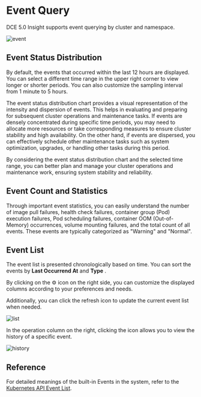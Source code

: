 # Event Query

DCE 5.0 Insight supports event querying by cluster and namespace.

![event](https://docs.daocloud.io/daocloud-docs-images/docs/en/docs/insight/images/event01.png)

## Event Status Distribution

By default, the events that occurred within the last 12 hours are displayed.
You can select a different time range in the upper right corner to view longer or shorter periods.
You can also customize the sampling interval from 1 minute to 5 hours.

The event status distribution chart provides a visual representation of the intensity and dispersion of events.
This helps in evaluating and preparing for subsequent cluster operations and maintenance tasks.
If events are densely concentrated during specific time periods, you may need to allocate more resources or take corresponding measures to ensure cluster stability and high availability.
On the other hand, if events are dispersed, you can effectively schedule other maintenance tasks such as system optimization, upgrades, or handling other tasks during this period.

By considering the event status distribution chart and the selected time range, you can better plan and manage your cluster operations and maintenance work, ensuring system stability and reliability.

## Event Count and Statistics

Through important event statistics, you can easily understand the number of image pull failures, health check failures, container group (Pod) execution failures, Pod scheduling failures, container OOM (Out-of-Memory) occurrences, volume mounting failures, and the total count of all events. These events are typically categorized as "Warning" and "Normal".

## Event List

The event list is presented chronologically based on time. You can sort the events by __Last Occurrend At__ and __Type__ .

By clicking on the ⚙️ icon on the right side, you can customize the displayed columns according to your preferences and needs.

Additionally, you can click the refresh icon to update the current event list when needed.

![list](https://docs.daocloud.io/daocloud-docs-images/docs/en/docs/insight/images/event02.png)

In the operation column on the right, clicking the icon allows you to view the history of a specific event.

![history](https://docs.daocloud.io/daocloud-docs-images/docs/en/docs/insight/images/event03.png)

## Reference

For detailed meanings of the built-in Events in the system, refer to the
[Kubernetes API Event List](https://kubernetes.io/docs/reference/kubernetes-api/cluster-resources/event-v1/).
